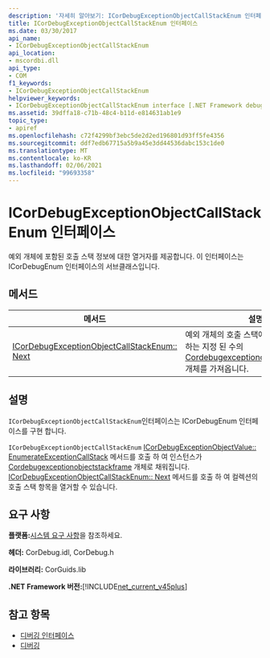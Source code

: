 ```yaml
---
description: '자세히 알아보기: ICorDebugExceptionObjectCallStackEnum 인터페이스'
title: ICorDebugExceptionObjectCallStackEnum 인터페이스
ms.date: 03/30/2017
api_name:
- ICorDebugExceptionObjectCallStackEnum
api_location:
- mscordbi.dll
api_type:
- COM
f1_keywords:
- ICorDebugExceptionObjectCallStackEnum
helpviewer_keywords:
- ICorDebugExceptionObjectCallStackEnum interface [.NET Framework debugging]
ms.assetid: 39dffa18-c71b-48c4-b11d-e814631ab1e9
topic_type:
- apiref
ms.openlocfilehash: c72f4299bf3ebc5de2d2ed196801d93ff5fe4356
ms.sourcegitcommit: ddf7edb67715a5b9a45e3dd44536dabc153c1de0
ms.translationtype: MT
ms.contentlocale: ko-KR
ms.lasthandoff: 02/06/2021
ms.locfileid: "99693358"
---
```

# <a name="icordebugexceptionobjectcallstackenum-interface"></a>ICorDebugExceptionObjectCallStackEnum 인터페이스

예외 개체에 포함된 호출 스택 정보에 대한 열거자를 제공합니다. 이 인터페이스는 ICorDebugEnum 인터페이스의 서브클래스입니다.  
  
## <a name="methods"></a>메서드  
  
|메서드|설명|  
|------------|-----------------|  
|[ICorDebugExceptionObjectCallStackEnum:: Next](icordebugexceptionobjectcallstackenum-next-method.md)|예외 개체의 호출 스택에 대 한 정보를 포함 하는 지정 된 수의 [Cordebugexceptionobjectstackframe](cordebugexceptionobjectstackframe-structure.md) 개체를 가져옵니다.|  
  
## <a name="remarks"></a>설명  

 `ICorDebugExceptionObjectCallStackEnum`인터페이스는 ICorDebugEnum 인터페이스를 구현 합니다.  
  
 `ICorDebugExceptionObjectCallStackEnum` [ICorDebugExceptionObjectValue:: EnumerateExceptionCallStack](icordebugexceptionobjectvalue-enumerateexceptioncallstack-method.md) 메서드를 호출 하 여 인스턴스가 [Cordebugexceptionobjectstackframe](cordebugexceptionobjectstackframe-structure.md) 개체로 채워집니다. [ICorDebugExceptionObjectCallStackEnum:: Next](icordebugexceptionobjectcallstackenum-next-method.md) 메서드를 호출 하 여 컬렉션의 호출 스택 항목을 열거할 수 있습니다.  
  
## <a name="requirements"></a>요구 사항  

 **플랫폼:**[시스템 요구 사항](../../get-started/system-requirements.md)을 참조하세요.  
  
 **헤더:** CorDebug.idl, CorDebug.h  
  
 **라이브러리:** CorGuids.lib  
  
 **.NET Framework 버전:**[!INCLUDE[net_current_v45plus](../../../../includes/net-current-v45plus-md.md)]  
  
## <a name="see-also"></a>참고 항목

- [디버깅 인터페이스](debugging-interfaces.md)
- [디버깅](index.md)

